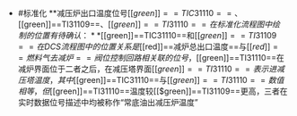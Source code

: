 - #标准化 **减压炉出口温度位号[[$green]]==TIC31110==、[[$green]]==TI31109==、[[$green]]==TI31110==在标准化流程图中绘制的位置有待确认：**
  [[$green]]==TIC31110==和[[$green]]==TI31109==在DCS流程图中的位置关系是[[$red]]==减炉总出口温度==与[[$red]]==燃料气去减炉==阀位控制回路相关联的位号，[[$green]]==TI31110==在减炉界面位于二者之后，在减压塔界面[[$green]]==TI31110==表示进减压塔温度，其中[[$green]]==TIC31110==与[[$green]]==TI31110==数值相等，但[[$green]]==TI31110==温度较[[$green]]==TI31109==更高，三者在实时数据位号描述中均被称作“常底油出减压炉温度”